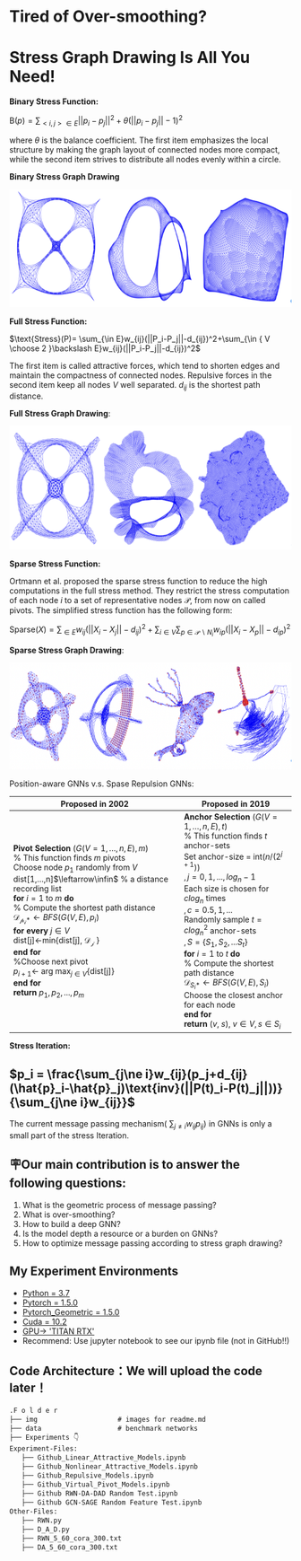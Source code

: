 # 		Tired of Over-smoothing? 

# Stress Graph Drawing Is All You Need!

**Binary Stress Function:**

$\text{B}(p)=\sum_{<i,j>\in E}||p_i-p_j||^2+\theta(||p_i-p_j||-1)^2$

where $\theta$ is the balance coefficient. The first item emphasizes the local structure by making the graph layout of connected nodes more compact, while the second item strives to distribute all nodes evenly within a circle.

**Binary Stress Graph Drawing**

<p align="center">
  <img src='./img/B-Stress.png' width=573 height=210>
</p>

**Full Stress Function:**

$\text{Stress}(P)= \sum_{\in E}w_{ij}(||P_i-P_j||-d_{ij})^2+\sum_{\in { V \choose 2 }\backslash E}w_{ij}(||P_i-P_j||-d_{ij})^2$

 The first item is called attractive forces, which tend to shorten edges and maintain the compactness of connected nodes. Repulsive forces in the second item keep all nodes $V$ well separated. $d_{ij}$ is the shortest path distance.

**Full Stress Graph Drawing**:

<p align="center">
  <img src='./img/F-Stress.png' width=600 height=220>
</p>

**Sparse Stress Function:**

  Ortmann et al. proposed the sparse stress function to reduce the high computations in the full stress method. They restrict the stress computation of each node $i$ to a set of representative nodes $\mathcal{P}$, from now on called pivots. The simplified stress function has the following form:

$\text{Sparse}(X)= \sum_{\in E}w_{ij}(||X_i-X_j||-d_{ij})^2+\sum_{i\in V}\sum_{p \in \mathcal{P}\backslash N_i}w_{ip}(||X_i-X_p||-d_{ip})^2$

**Sparse Stress Graph Drawing**:

<p align="center">
  <img src='./img/Sparse-Stress.png' width=800 height=190>
</p>

Position-aware GNNs v.s. Spase Repulsion GNNs:

| Proposed  in 2002                                            | Proposed  in 2019                                            |
| ------------------------------------------------------------ | ------------------------------------------------------------ |
| **Pivot Selection** $(G(V={1,…,n},E),  m)$ <br>% This function finds $m$ pivots<br>    Choose node $p_1$ randomly from $V$<br/>    dist[1,…,n]$\leftarrow\infin$ % a distance recording list<br/>    **for** $i = 1$ to $m$ **do** <br>       % Compute the shortest path distance <br>       $\mathcal{D_{p_i*}}\leftarrow BFS(G(V,E),p_i)$<br>       **for every** $j\in V$<br>          dist[j]$\leftarrow$min{dist[j], $\mathcal{D_{j}}$ } <br>       **end for** <br>   %Choose next pivot<br>   $p_{i+1}\leftarrow$ arg max$_{j\in V}${dist[j]}<br>   **end for** <br>   **return** $p_1,p_2,...,p_m$ | **Anchor Selection** $(G(V={1,…,n},E),  t)$ <br> % This function finds $t$ anchor-sets<br>      Set anchor-size = $\text{int}(n/(2^{j+1}))$<br>                                 $,j=0,1,...,log_n-1$<br>      Each size is chosen for $clog_n$ times<br/>                                 $,c=0.5,1,...$<br>      Randomly sample $t=clog_n^2$ anchor-sets <br>                                 $,S=\{S_1,S_2,...S_t\}$<br>      **for** $i = 1$ to $t$ **do** <br/>          % Compute the shortest path distance <br/>         $\mathcal{D}_{S_i*}\leftarrow BFS(G(V,E),S_i)$<br>         Choose the closest anchor for each node<br>       **end for**<br>       **return** ($v$, $s$), $v\in V,s\in S_i$ |

**Stress Iteration:**

## $p_i = \frac{\sum_{j\ne i}w_{ij}(p_j+d_{ij}(\hat{p}_i-\hat{p}_j)\text{inv}(||P(t)_i-P(t)_j||))}{\sum_{j\ne i}w_{ij}}$

 The current message passing mechanism( $\sum_{j\ne i}w_{ij}p_{ij}$) in GNNs is only a small part of the stress Iteration. 



## **🪧Our main contribution is to answer the following questions:**

1. What is the geometric process of message passing?
2. What is over-smoothing?
3. How to build a deep GNN?
4. Is the model depth a resource or a burden on GNNs?
5. How to optimize message passing according to stress graph drawing?



## My Experiment Environments
* [Python = 3.7](https://www.python.org/)
* [Pytorch = 1.5.0](https://pytorch.org)
* [Pytorch_Geometric = 1.5.0](https://pytorch-geometric.readthedocs.io/en/latest/)
* [Cuda = 10.2](https://pytorch.org)
* [GPU-> 'TITAN RTX'](https://pytorch.org)
* Recommend: Use jupyter notebook to see our ipynb file (not in GitHub!!)


## Code Architecture：We will upload the code later！
    .F o l d e r
    ├── img                    # images for readme.md
    ├── data                   # benchmark networks 
    ├── Experiments 👇
    Experiment-Files:
       ├── Github_Linear_Attractive_Models.ipynb                 
       ├── Github_Nonlinear_Attractive_Models.ipynb					
       ├── Github_Repulsive_Models.ipynb
       ├── Github_Virtual_Pivot_Models.ipynb
       ├── Github RWN-DA-DAD Random Test.ipynb
       ├── Github GCN-SAGE Random Feature Test.ipynb
    Other-Files:
       ├── RWN.py
       ├── D_A_D.py
       ├── RWN_5_60_cora_300.txt
       ├── DA_5_60_cora_300.txt

